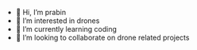 - 👋 Hi, I’m prabin
- 👀 I’m interested in drones
- 🌱 I’m currently learning coding
- 💞️ I’m looking to collaborate on drone related projects
  

<!---
prabin-nandigodu/prabin-nandigodu is a ✨ special ✨ repository because its `README.md` (this file) appears on your GitHub profile.
You can click the Preview link to take a look at your changes.
--->
